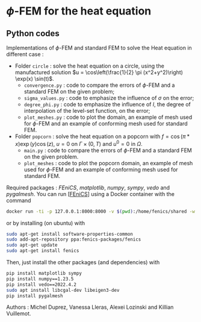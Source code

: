 # $\phi$-FEM for the heat equation

## Python codes 

  Implementations of $\phi$-FEM and standard FEM to solve the Heat equation in different case :
  * Folder `circle` : solve the heat equation on a circle, using the manufactured solution $u = \cos\left(\frac{1}{2} \pi (x^2+y^2)\right) \exp(x) \sin(t)$. 
    - `convergence.py` : code to compare the errors of $\phi$-FEM and a standard FEM on the given problem;
    - `sigma_values.py` : code to emphasize the influence of $\sigma$ on the error;
    - `degree_phi.py` : code to emphasize the influence of $l$, the degree of interpolation of the level-set function, on the error;
    - `plot_meshes.py` : code to plot the domain, an example of mesh used for $\phi$-FEM and an example of conforming mesh used for standard FEM.
  * Folder `popcorn` : solve the heat equation on a popcorn with $f=\cos(\pi * x) \exp(y) \cos(z)$, $u = 0$ on $\Gamma \times (0,T)$ and $u^0 = 0$ in $\Omega$.
    - `main.py` : code to compare the errors of $\phi$-FEM and a standard FEM on the given problem.
    - `plot_meshes` : code to plot the popcorn domain, an example of mesh used for $\phi$-FEM and an example of conforming mesh used for standard FEM.

Required packages : *FEniCS*, *matplotlib*, *numpy*, *sympy*, *vedo* and *pygalmesh*. 
You can run \[[FEniCS](https://fenicsproject.org/)] using a Docker container with the command

```bash
docker run -ti -p 127.0.0.1:8000:8000 -v $(pwd):/home/fenics/shared -w /home/fenics/shared quay.io/fenicsproject/stable:current
```

or by installing (on ubuntu) with 

```bash
sudo apt-get install software-properties-common
sudo add-apt-repository ppa:fenics-packages/fenics
sudo apt-get update
sudo apt-get install fenics
```

Then, just install the other packages (and dependencies) with 
```bash
pip install matplotlib sympy
pip install numpy==1.23.5
pip install vedo==2022.4.2
sudo apt install libcgal-dev libeigen3-dev
pip install pygalmesh
```


Authors : Michel Duprez, Vanessa Lleras, Alexei Lozinski and Killian Vuillemot. 
